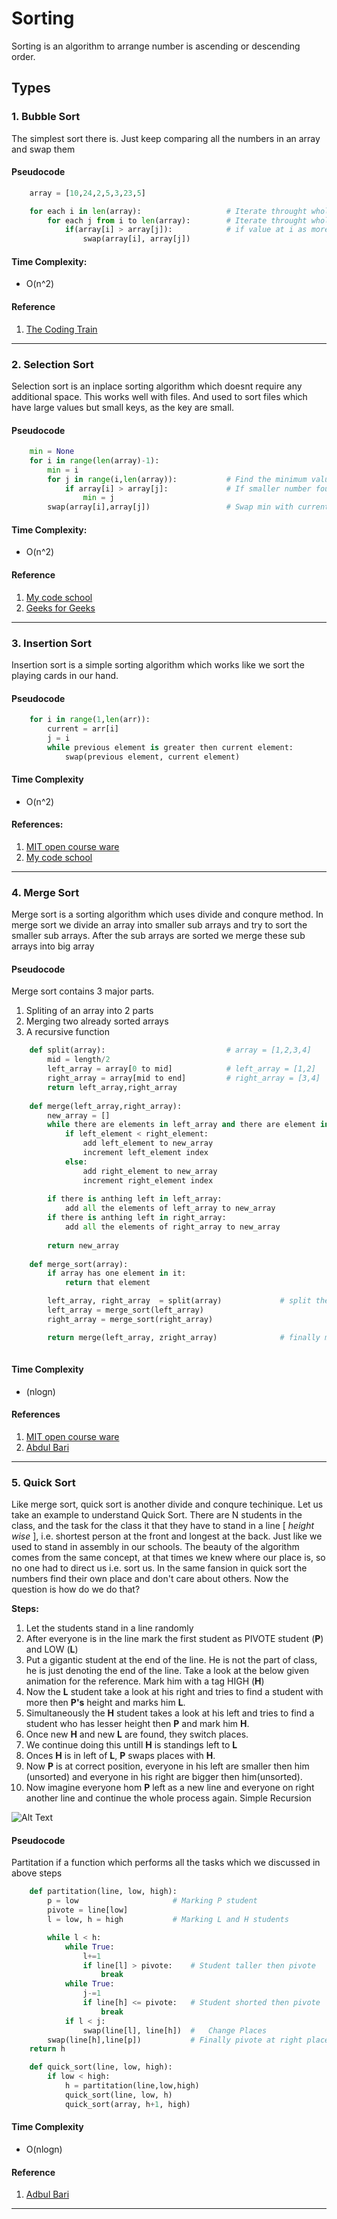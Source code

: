 # Sorting
Sorting is an algorithm to arrange number is ascending or descending order.

## Types

### 1. Bubble Sort
The simplest sort there is. Just keep comparing all the numbers in an array and swap them

#### Pseudocode
```python
    array = [10,24,2,5,3,23,5]

    for each i in len(array):                   # Iterate throught whole array as i
        for each j from i to len(array):        # Iterate throught whole array starting from index i
            if(array[i] > array[j]):            # if value at i as more then value at j then swap
                swap(array[i], array[j]) 

```
#### Time Complexity:
*  O(n^2)
#### Reference
1. [The Coding Train](https://www.youtube.com/watch?v=67k3I2GxTH8) 
---
### 2. Selection Sort
Selection sort is an inplace sorting algorithm which doesnt require any additional space. This works well with files.
And used to sort files which have large values but small keys, as the key are small.

#### Pseudocode

```python
    min = None
    for i in range(len(array)-1):
        min = i
        for j in range(i,len(array)):           # Find the minimum value in the array
            if array[i] > array[j]:             # If smaller number found change min to current
                min = j                         
        swap(array[i],array[j])                 # Swap min with current
```
#### Time Complexity:
* O(n^2)
#### Reference
1. [My code school](https://www.youtube.com/watch?v=GUDLRan2DWM)
2. [Geeks for Geeks](https://www.youtube.com/watch?v=xWBP4lzkoyM)
---
### 3. Insertion Sort

Insertion sort is a simple sorting algorithm which works like we sort the playing cards in our hand.

#### Pseudocode
```python
    for i in range(1,len(arr)):
        current = arr[i]
        j = i
        while previous element is greater then current element:
            swap(previous element, current element)

```

#### Time Complexity
* O(n^2)

#### References:
1. [MIT open course ware](https://www.youtube.com/watch?v=Kg4bqzAqRBM&list=PLUl4u3cNGP61Oq3tWYp6V_F-5jb5L2iHb&index=3)
2. [My code school](https://www.youtube.com/watch?v=i-SKeOcBwko)
---
### 4. Merge Sort
Merge sort is a sorting algorithm which uses divide and conqure method. In merge sort we divide an array into smaller sub arrays and try to sort the smaller sub arrays. After the sub arrays are sorted we merge these sub arrays into big array


#### Pseudocode
Merge sort contains 3 major parts.
1. Spliting of an array into 2 parts
2. Merging two already sorted arrays
3. A recursive function  

```python
    def split(array):                           # array = [1,2,3,4]
        mid = length/2
        left_array = array[0 to mid]            # left_array = [1,2]
        right_array = array[mid to end]         # right_array = [3,4]
        return left_array,right_array
    
    def merge(left_array,right_array):
        new_array = []
        while there are elements in left_array and there are element in right_array:
            if left_element < right_element:
                add left_element to new_array
                increment left_element index
            else:
                add right_element to new_array
                increment right_element index
        
        if there is anthing left in left_array:
            add all the elements of left_array to new_array
        if there is anthing left in right_array:
            add all the elements of right_array to new_array
        
        return new_array
    
    def merge_sort(array):
        if array has one element in it:
            return that element

        left_array, right_array  = split(array)             # split the given array into two  parts
        left_array = merge_sort(left_array)                 
        right_array = merge_sort(right_array)

        return merge(left_array, zright_array)              # finally merge both the sub arrays and return
        
```

#### Time Complexity
* (nlogn)
#### References
1. [MIT open course ware](https://www.youtube.com/watch?v=Kg4bqzAqRBM&list=PLUl4u3cNGP61Oq3tWYp6V_F-5jb5L2iHb&index=3)
2. [Abdul Bari](https://www.youtube.com/watch?v=mB5HXBb_HY8)
---

### 5. Quick Sort
Like merge sort, quick sort is another divide and conqure techinique. Let us take an example to understand Quick Sort. There are N students in the class, and the task for the class it that they have to stand in a line
[  *height wise* ], i.e. shortest person at the front and longest at the back. Just like we used to stand in assembly in our schools. The beauty of the algorithm comes from the same concept, at that times we knew where our place is, so no one had to direct us i.e. sort us. In the same fansion in quick sort the numbers find their own place and don't care about others. Now the question is how do we do that? 

__Steps:__
1. Let the students stand in a line randomly
2. After everyone is in the line mark the first student as PIVOTE student (__P__) and LOW (__L__)
3. Put a gigantic student at the end of the line. He is not the part of class, he is just denoting the end of the line. Take a look at the below given animation for the reference. Mark him with a tag HIGH (__H__)
4. Now the __L__ student take a look at his right and tries to find a student with more then __P's__ height and marks him __L__.
5. Simultaneously the __H__ student takes a look at his left and tries to find a student who has lesser height then __P__ and mark him __H__.
6. Once new __H__ and new __L__ are found, they switch places.
7. We continue doing this untill __H__ is standings left to __L__
8. Onces __H__ is in left of __L__, __P__ swaps places with __H__.
9. Now __P__ is at correct position, everyone in his left are smaller then him (unsorted) and everyone in his right are bigger then him(unsorted).
10. Now imagine everyone hom __P__ left as a new line and everyone on right another line and continue the whole process again. Simple Recursion

![Alt Text](https://github.com/shubhamg2404/Data-Structure-Problems/blob/master/Media/gif/quick-sort.gif)

#### Pseudocode
Partitation if a function which performs all the tasks which we discussed in above steps

```python
    def partitation(line, low, high):
        p = low                     # Marking P student
        pivote = line[low]         
        l = low, h = high           # Marking L and H students

        while l < h:
            while True:
                l+=1
                if line[l] > pivote:    # Student taller then pivote
                    break
            while True:
                j-=1
                if line[h] <= pivote:   # Student shorted then pivote
                    break
            if l < j:
                swap(line[l], line[h])  #   Change Places
        swap(line[h],line[p])           # Finally pivote at right place
    return h

    def quick_sort(line, low, high):
        if low < high:
            h = partitation(line,low,high)
            quick_sort(line, low, h)
            quick_sort(array, h+1, high)

```

#### Time Complexity
* O(nlogn)

#### Reference
1. [Adbul Bari](https://www.youtube.com/watch?v=7h1s2SojIRw)

---
